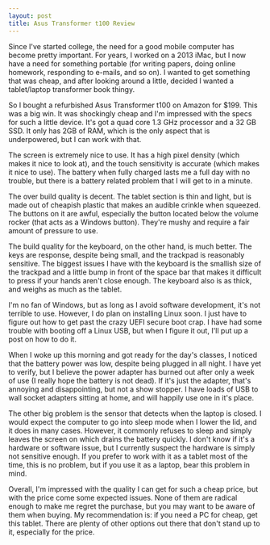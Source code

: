 ```yaml
---
layout: post
title: Asus Transformer t100 Review
---
```


Since I've started college, the need for a good mobile computer has become pretty important. For years, I worked on a 2013 iMac, but I now have a need for something portable (for writing papers, doing online homework, responding to e-mails, and so on). I wanted to get something that was cheap, and after looking around a little, decided I wanted a tablet/laptop transformer book thingy.

So I bought a refurbished Asus Transformer t100 on Amazon for $199. This was a big win. It was shockingly cheap and I'm impressed with the specs for such a little device. It's got a quad core 1.3 GHz processor and a 32 GB SSD. It only has 2GB of RAM, which is the only aspect that is underpowered, but I can work with that.

The screen is extremely nice to use. It has a high pixel density (which makes it nice to look at), and the touch sensitivity is accurate (which makes it nice to use). The battery when fully charged lasts me a full day with no trouble, but there is a battery related problem that I will get to in a minute.

The over build quality is decent. The tablet section is thin and light, but is made out of cheapish plastic that makes an audible crinkle when squeezed. The buttons on it are awful, especially the button located below the volume rocker (that acts as a Windows button). They're mushy and require a fair amount of pressure to use.

The build quality for the keyboard, on the other hand, is much better. The keys are response, despite being small, and the trackpad is reasonably sensitive. The biggest issues I have with the keyboard is the smallish size of the trackpad and a little bump in front of the space bar that makes it difficult to press if your hands aren't close enough. The keyboard also is as thick, and weighs as much as the tablet.

I'm no fan of Windows, but as long as I avoid software development, it's not terrible to use. However, I do plan on installing Linux soon. I just have to figure out how to get past the crazy UEFI secure boot crap. I have had some trouble with booting off a Linux USB, but when I figure it out, I'll put up a post on how to do it.

When I woke up this morning and got ready for the day's classes, I noticed that the battery power was low, despite being plugged in all night. I have yet to verify, but I believe the power adapter has burned out after only a week of use (I really hope the battery is not dead). If it's just the adapter, that's annoying and disappointing, but not a show stopper. I have loads of USB to wall socket adapters sitting at home, and will happily use one in it's place.

The other big problem is the sensor that detects when the laptop is closed. I would expect the computer to go into sleep mode when I lower the lid, and it does in many cases. However, it commonly refuses to sleep and simply leaves the screen on which drains the battery quickly. I don't know if it's a hardware or software issue, but I currently suspect the hardware is simply not sensitive enough. If you prefer to work with it as a tablet most of the time, this is no problem, but if you use it as a laptop, bear this problem in mind.

Overall, I'm impressed with the quality I can get for such a cheap price, but with the price come some expected issues. None of them are radical enough to make me regret the purchase, but you may want to be aware of them when buying. My recommendation is: if you need a PC for cheap, get this tablet. There are plenty of other options out there that don't stand up to it, especially for the price.
